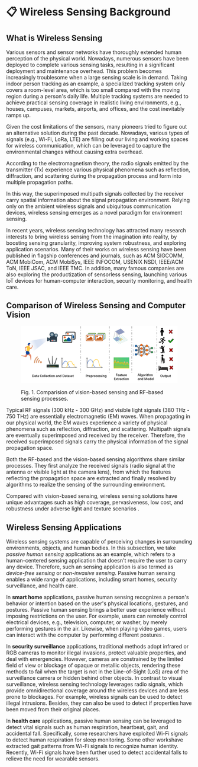 # 📋 Wireless Sensing Background

## What is Wireless Sensing

Various sensors and sensor networks have thoroughly extended human perception of the physical world. Nowadays, numerous sensors have been deployed to complete various sensing tasks, resulting in a significant deployment and maintenance overhead. This problem becomes increasingly troublesome when a large sensing scale is in demand. Taking indoor person tracking as an example, a specialized tracking system only covers a room-level area, which is too small compared with the moving region during a person's daily life. Multiple tracking systems are needed to achieve practical sensing coverage in realistic living environments, e.g., houses, campuses, markets, airports, and offices, and the cost inevitably ramps up.

Given the cost limitations of the sensors, many pioneers tried to figure out an alternative solution during the past decade. Nowadays, various types of signals (e.g., Wi-Fi, LoRa, LTE) are filling out our living and working spaces for wireless communication, which can be leveraged to capture the environmental changes without causing extra overhead.

According to the electromagnetism theory, the radio signals emitted by the transmitter (Tx) experience various physical phenomena such as reflection, diffraction, and scattering during the propagation process and form into multiple propagation paths.

In this way, the superimposed multipath signals collected by the receiver carry spatial information about the signal propagation environment. Relying only on the ambient wireless signals and ubiquitous communication devices, wireless sensing emerges as a novel paradigm for environment sensing.

In recent years, wireless sensing technology has attracted many research interests to bring wireless sensing from the imagination into reality, by boosting sensing granularity, improving system robustness, and exploring application scenarios. Many of their works on wireless sensing have been published in flagship conferences and journals, such as ACM SIGCOMM, ACM MobiCom, ACM MobiSys, IEEE INFOCOM, USENIX NSDI, IEEE/ACM ToN, IEEE JSAC, and IEEE TMC. In addition, many famous companies are also exploring the productization of sensorless sensing, launching various IoT devices for human-computer interaction, security monitoring, and health care.

## Comparison of Wireless Sensing and Computer Vision



<figure><img src=".gitbook/assets/sensing_process.png" alt=""><figcaption><p>Fig. 1. Comparision of vision-based sensing and RF-based sensing processes. </p></figcaption></figure>

Typical RF signals (300 kHz - 300 GHz) and visible light signals (380 THz - 750 THz) are essentially electromagnetic (EM) waves. When propagating in our physical world, the EM waves experience a variety of physical phenomena such as reflection, diffraction, and scattering. Multipath signals are eventually superimposed and received by the receiver. Therefore, the received superimposed signals carry the physical information of the signal propagation space.

Both the RF-based and the vision-based sensing algorithms share similar processes. They first analyze the received signals (radio signal at the antenna or visible light at the camera lens), from which the features reflecting the propagation space are extracted and finally resolved by algorithms to realize the sensing of the surrounding environment.

Compared with vision-based sensing, wireless sensing solutions have unique advantages such as high coverage, pervasiveness, low cost, and robustness under adverse light and texture scenarios .

## Wireless Sensing Applications

Wireless sensing systems are capable of perceiving changes in surrounding environments, objects, and human bodies. In this subsection, we take _passive human sensing_ applications as an example, which refers to a human-centered sensing application that doesn't require the user to carry any device. Therefore, such an sensing application is also termed as _device-free sensing_ or _non-invasive sensing_. Passive human sensing enables a wide range of applications, including smart homes, security surveillance, and health care.

In **smart home** applications, passive human sensing recognizes a person's behavior or intention based on the user's physical locations, gestures, and postures. Passive human sensing brings a better user experience without imposing restrictions on the user. For example, users can remotely control electrical devices, e.g., television, computer, or washer, by merely performing gestures in the air. Likewise, when playing video games, users can interact with the computer by performing different postures .

In **security surveillance** applications, traditional methods adopt infrared or RGB cameras to monitor illegal invasions, protect valuable properties, and deal with emergencies. However, cameras are constrained by the limited field of view or blockage of opaque or metallic objects, rendering these methods to fail when the target is not in the Line-of-Sight (LoS) area of the surveillance camera or hidden behind other objects. In contrast to visual surveillance, wireless sensing technology leverages radio signals, which provide omnidirectional coverage around the wireless devices and are less prone to blockages. For example, wireless signals can be used to detect illegal intrusions. Besides, they can also be used to detect if properties have been moved from their original places.

In **health care** applications, passive human sensing can be leveraged to detect vital signals such as human respiration, heartbeat, gait, and accidental fall. Specifically, some researchers have exploited Wi-Fi signals to detect human respiration for sleep monitoring. Some other workshave extracted gait patterns from Wi-Fi signals to recognize human identity. Recently, Wi-Fi signals have been further used to detect accidental falls to relieve the need for wearable sensors.
